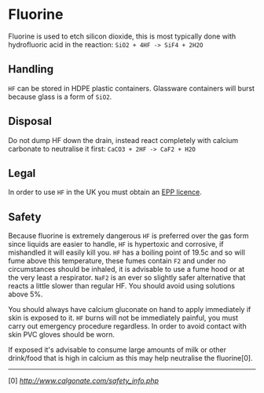 Fluorine
==
Fluorine is used to etch silicon dioxide, this is most typically done with hydrofluoric acid in the reaction:
`SiO2 + 4HF -> SiF4 + 2H2O`

## Handling  
`HF` can be stored in HDPE plastic containers. Glassware containers will burst because glass is a form of `SiO2`.

## Disposal  
Do not dump HF down the drain, instead react completely with calcium carbonate to neutralise it first:
`CaCO3 + 2HF -> CaF2 + H2O`

## Legal  
In order to use `HF` in the UK you must obtain an [EPP licence](https://www.gov.uk/government/publications/supplying-explosives-precursors/supplying-explosives-precursors-and-poison).

## Safety
Because fluorine is extremely dangerous `HF` is preferred over the gas form since liquids are easier to handle, `HF` is hypertoxic and corrosive, if mishandled it will easily kill you. `HF` has a boiling point of 19.5c and so will fume above this temperature, these fumes contain `F2` and under no circumstances should be inhaled, it is advisable to use a fume hood or at the very least a respirator. `NaF2` is an ever so slightly safer alternative that reacts a little slower than regular HF. You should avoid using solutions above 5%.  

You should always have calcium gluconate on hand to apply immediately if skin is exposed to it. `HF` burns will not be immediately painful, you must carry out emergency procedure regardless. In order to avoid contact with skin PVC gloves should be worn.

If exposed it's advisable to consume large amounts of milk or other drink/food that is high in calcium as this may help neutralise the fluorine[0].

---
[0] *http://www.calgonate.com/safety_info.php*
